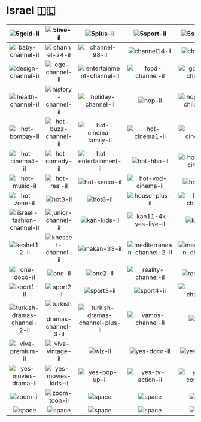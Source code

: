 # Israel 🇮🇱

| ![5gold-il] | ![5live-il] | ![5plus-il] | ![5sport-il] | ![5sport4k-il] | ![5stars-il] |
|:---:|:---:|:---:|:---:|:---:|:---:|
| ![baby-channel-il] | ![channel-24-il] | ![channel-98-il] | ![channel14-il] | ![channel9-il] | ![conversation-channel-il] |
| ![design-channel-il] | ![ego-channel-il] | ![entertainment-channel-il] | ![food-channel-il] | ![good-life-channel-il] | ![hala-tv-il] |
| ![health-channel-il] | ![history-channel-il] | ![holiday-channel-il] | ![hop-il] | ![hop-israeli-childhood-il] | ![hot-bollywood-il] |
| ![hot-bombay-il] | ![hot-buzz-channel-il] | ![hot-cinema-family-il] | ![hot-cinema1-il] | ![hot-cinema2-il] | ![hot-cinema3-il] |
| ![hot-cinema4-il] | ![hot-comedy-il] | ![hot-entertainment-il] | ![hot-hbo-il] | ![hot-israeli-cinema-il] | ![hot-lolly-il] |
| ![hot-music-il] | ![hot-real-il] | ![hot-senior-il] | ![hot-vod-cinema-il] | ![hot-vod-il] | ![hot-vod-young-il] |
| ![hot-zone-il] | ![hot3-il] | ![hot8-il] | ![house-plus-il] | ![humor-channel-il] | ![i24-news-il] |
| ![israeli-fashion-channel-il] | ![junior-channel-il] | ![kan-kids-il] | ![kan11-4k-yes-live-il] | ![kan11-il] | ![kan11-yes-live-il] |
| ![keshet12-il] | ![knesset-channel-il] | ![makan-33-il] | ![mediterranean-channel-2-il] | ![mediterranean-channel-il] | ![mediterranean-channel-plus-il] |
| ![one-doco-il] | ![one-il] | ![one2-il] | ![reality-channel-il] | ![reshet13-il] | ![shopping-channel-il] |
| ![sport1-il] | ![sport2-il] | ![sport3-il] | ![sport4-il] | ![star-channel-il] | ![travel-channel-il] |
| ![turkish-dramas-channel-2-il] | ![turkish-dramas-channel-3-il] | ![turkish-dramas-channel-plus-il] | ![vamos-channel-il] | ![viva-il] | ![viva-plus-il] |
| ![viva-premium-il] | ![viva-vintage-il] | ![wiz-il] | ![yes-doco-il] | ![yes-israel-il] | ![yes-movies-action-il] |
| ![yes-movies-drama-il] | ![yes-movies-kids-il] | ![yes-pop-up-il] | ![yes-tv-action-il] | ![yes-tv-comedy-il] | ![yes-tv-drama-il] |
| ![zoom-il] | ![zoom-toon-il] | ![space] | ![space] | ![space] | ![space] |
| ![space]| ![space]| ![space]| ![space]| ![space]| ![space]|


[5gold-il]:5gold-il.png
[5live-il]:5live-il.png
[5plus-il]:5plus-il.png
[5sport-il]:5sport-il.png
[5sport4k-il]:5sport4k-il.png
[5stars-il]:5stars-il.png
[baby-channel-il]:baby-channel-il.png
[channel-24-il]:channel-24-il.png
[channel-98-il]:channel-98-il.png
[channel14-il]:channel14-il.png
[channel9-il]:channel9-il.png
[conversation-channel-il]:conversation-channel-il.png
[design-channel-il]:design-channel-il.png
[ego-channel-il]:ego-channel-il.png
[entertainment-channel-il]:entertainment-channel-il.png
[food-channel-il]:food-channel-il.png
[good-life-channel-il]:good-life-channel-il.png
[hala-tv-il]:hala-tv-il.png
[health-channel-il]:health-channel-il.png
[history-channel-il]:history-channel-il.png
[holiday-channel-il]:holiday-channel-il.png
[hop-il]:hop-il.png
[hop-israeli-childhood-il]:hop-israeli-childhood-il.png
[hot-bollywood-il]:hot-bollywood-il.png
[hot-bombay-il]:hot-bombay-il.png
[hot-buzz-channel-il]:hot-buzz-channel-il.png
[hot-cinema-family-il]:hot-cinema-family-il.png
[hot-cinema1-il]:hot-cinema1-il.png
[hot-cinema2-il]:hot-cinema2-il.png
[hot-cinema3-il]:hot-cinema3-il.png
[hot-cinema4-il]:hot-cinema4-il.png
[hot-comedy-il]:hot-comedy-il.png
[hot-entertainment-il]:hot-entertainment-il.png
[hot-hbo-il]:hot-hbo-il.png
[hot-israeli-cinema-il]:hot-israeli-cinema-il.png
[hot-lolly-il]:hot-lolly-il.png
[hot-music-il]:hot-music-il.png
[hot-real-il]:hot-real-il.png
[hot-senior-il]:hot-senior-il.png
[hot-vod-cinema-il]:hot-vod-cinema-il.png
[hot-vod-il]:hot-vod-il.png
[hot-vod-young-il]:hot-vod-young-il.png
[hot-zone-il]:hot-zone-il.png
[hot3-il]:hot3-il.png
[hot8-il]:hot8-il.png
[house-plus-il]:house-plus-il.png
[humor-channel-il]:humor-channel-il.png
[i24-news-il]:i24-news-il.png
[israeli-fashion-channel-il]:israeli-fashion-channel-il.png
[junior-channel-il]:junior-channel-il.png
[kan-kids-il]:kan-kids-il.png
[kan11-4k-yes-live-il]:kan11-4k-yes-live-il.png
[kan11-il]:kan11-il.png
[kan11-yes-live-il]:kan11-yes-live-il.png
[keshet12-il]:keshet12-il.png
[knesset-channel-il]:knesset-channel-il.png
[makan-33-il]:makan-33-il.png
[mediterranean-channel-2-il]:mediterranean-channel-2-il.png
[mediterranean-channel-il]:mediterranean-channel-il.png
[mediterranean-channel-plus-il]:mediterranean-channel-plus-il.png
[one-doco-il]:one-doco-il.png
[one-il]:one-il.png
[one2-il]:one2-il.png
[reality-channel-il]:reality-channel-il.png
[reshet13-il]:reshet13-il.png
[shopping-channel-il]:shopping-channel-il.png
[sport1-il]:sport1-il.png
[sport2-il]:sport2-il.png
[sport3-il]:sport3-il.png
[sport4-il]:sport4-il.png
[star-channel-il]:star-channel-il.png
[travel-channel-il]:travel-channel-il.png
[turkish-dramas-channel-2-il]:turkish-dramas-channel-2-il.png
[turkish-dramas-channel-3-il]:turkish-dramas-channel-3-il.png
[turkish-dramas-channel-plus-il]:turkish-dramas-channel-plus-il.png
[vamos-channel-il]:vamos-channel-il.png
[viva-il]:viva-il.png
[viva-plus-il]:viva-plus-il.png
[viva-premium-il]:viva-premium-il.png
[viva-vintage-il]:viva-vintage-il.png
[wiz-il]:wiz-il.png
[yes-doco-il]:yes-doco-il.png
[yes-israel-il]:yes-israel-il.png
[yes-movies-action-il]:yes-movies-action-il.png
[yes-movies-drama-il]:yes-movies-drama-il.png
[yes-movies-kids-il]:yes-movies-kids-il.png
[yes-pop-up-il]:yes-pop-up-il.png
[yes-tv-action-il]:yes-tv-action-il.png
[yes-tv-comedy-il]:yes-tv-comedy-il.png
[yes-tv-drama-il]:yes-tv-drama-il.png
[zoom-il]:zoom-il.png
[zoom-toon-il]:zoom-toon-il.png

[space]:../../misc/space-1500.png

